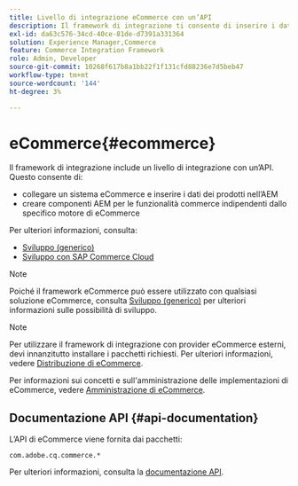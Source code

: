 ```yaml
---
title: Livello di integrazione eCommerce con un’API
description: Il framework di integrazione ti consente di inserire i dati dei prodotti nell’AEM e di creare componenti AEM per le funzionalità di e-commerce.
exl-id: da63c576-34cd-40ce-81de-d7391a331364
solution: Experience Manager,Commerce
feature: Commerce Integration Framework
role: Admin, Developer
source-git-commit: 10268f617b8a1bb22f1f131cfd88236e7d5beb47
workflow-type: tm+mt
source-wordcount: '144'
ht-degree: 3%

---
```


# eCommerce{#ecommerce}

Il framework di integrazione include un livello di integrazione con un’API. Questo consente di:

* collegare un sistema eCommerce e inserire i dati dei prodotti nell’AEM
* creare componenti AEM per le funzionalità commerce indipendenti dallo specifico motore di eCommerce

Per ulteriori informazioni, consulta:

* [Sviluppo (generico)](/help/commerce/cif-classic/developing/generic.md)
* [Sviluppo con SAP Commerce Cloud](/help/commerce/cif-classic/developing/sap-commerce-cloud.md)

>[!NOTE]
>
>Poiché il framework eCommerce può essere utilizzato con qualsiasi soluzione eCommerce, consulta [Sviluppo (generico)](/help/commerce/cif-classic/developing/generic.md) per ulteriori informazioni sulle possibilità di sviluppo.

>[!NOTE]
>
>Per utilizzare il framework di integrazione con provider eCommerce esterni, devi innanzitutto installare i pacchetti richiesti. Per ulteriori informazioni, vedere [Distribuzione di eCommerce](/help/commerce/cif-classic/deploying/ecommerce.md).
>
>Per informazioni sui concetti e sull&#39;amministrazione delle implementazioni di eCommerce, vedere [Amministrazione di eCommerce](/help/commerce/cif-classic/administering/ecommerce.md).

## Documentazione API {#api-documentation}

L’API di eCommerce viene fornita dai pacchetti:

`com.adobe.cq.commerce.*`

Per ulteriori informazioni, consulta la [documentazione API](https://helpx.adobe.com/experience-manager/6-5/sites/developing/using/reference-materials/javadoc/index.html).
